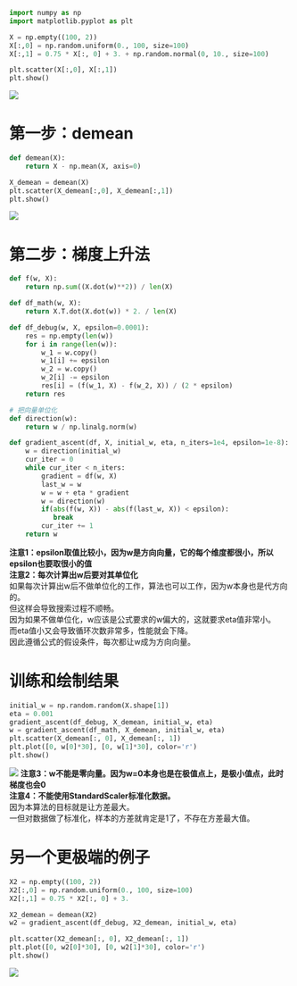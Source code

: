 ```python
import numpy as np
import matplotlib.pyplot as plt

X = np.empty((100, 2))
X[:,0] = np.random.uniform(0., 100, size=100)
X[:,1] = 0.75 * X[:, 0] + 3. + np.random.normal(0, 10., size=100)

plt.scatter(X[:,0], X[:,1])
plt.show()
```
![](http://windmissing.github.io/images/2019/100.png)

# 第一步：demean

```python
def demean(X):
    return X - np.mean(X, axis=0)

X_demean = demean(X)
plt.scatter(X_demean[:,0], X_demean[:,1])
plt.show()
```

![](http://windmissing.github.io/images/2019/101.png)

# 第二步：梯度上升法

```python
def f(w, X):
    return np.sum((X.dot(w)**2)) / len(X)

def df_math(w, X):
    return X.T.dot(X.dot(w)) * 2. / len(X)

def df_debug(w, X, epsilon=0.0001):
    res = np.empty(len(w))
    for i in range(len(w)):
        w_1 = w.copy()
        w_1[i] += epsilon
        w_2 = w.copy()
        w_2[i] -= epsilon
        res[i] = (f(w_1, X) - f(w_2, X)) / (2 * epsilon)
    return res

# 把向量单位化
def direction(w):
    return w / np.linalg.norm(w)

def gradient_ascent(df, X, initial_w, eta, n_iters=1e4, epsilon=1e-8):
    w = direction(initial_w)
    cur_iter = 0
    while cur_iter < n_iters:
        gradient = df(w, X)
        last_w = w
        w = w + eta * gradient
        w = direction(w)
        if(abs(f(w, X)) - abs(f(last_w, X)) < epsilon):
           break
        cur_iter += 1
    return w
```

**注意1：epsilon取值比较小，因为w是方向向量，它的每个维度都很小，所以epsilon也要取很小的值**  
**注意2：每次计算出w后要对其单位化**  
如果每次计算出w后不做单位化的工作，算法也可以工作，因为w本身也是代方向的。  
但这样会导致搜索过程不顺畅。  
因为如果不做单位化，w应该是公式要求的w偏大的，这就要求eta值非常小。  
而eta值小又会导致循环次数非常多，性能就会下降。  
因此遵循公式的假设条件，每次都让w成为方向向量。  

# 训练和绘制结果

```python
initial_w = np.random.random(X.shape[1])
eta = 0.001
gradient_ascent(df_debug, X_demean, initial_w, eta)
w = gradient_ascent(df_math, X_demean, initial_w, eta)
plt.scatter(X_demean[:, 0], X_demean[:, 1])
plt.plot([0, w[0]*30], [0, w[1]*30], color='r')
plt.show()
```
![](http://windmissing.github.io/images/2019/102.png)
**注意3：w不能是零向量。因为w=0本身也是在极值点上，是极小值点，此时梯度也会0**  
**注意4：不能使用StandardScaler标准化数据。**  
因为本算法的目标就是让方差最大。  
一但对数据做了标准化，样本的方差就肯定是1了，不存在方差最大值。  


# 另一个更极端的例子

```python
X2 = np.empty((100, 2))
X2[:,0] = np.random.uniform(0., 100, size=100)
X2[:,1] = 0.75 * X2[:, 0] + 3.

X2_demean = demean(X2)
w2 = gradient_ascent(df_debug, X2_demean, initial_w, eta)

plt.scatter(X2_demean[:, 0], X2_demean[:, 1])
plt.plot([0, w2[0]*30], [0, w2[1]*30], color='r')
plt.show()
```

![](http://windmissing.github.io/images/2019/103.png)
